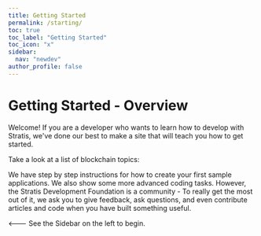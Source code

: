 ```yaml
---
title: Getting Started
permalink: /starting/
toc: true
toc_label: "Getting Started"
toc_icon: "x"
sidebar:
  nav: "newdev"
author_profile: false
---
```

# Getting Started - Overview

Welcome! If you are a developer who wants to learn how to develop with Stratis, we've done our best to make a site that will teach you how to get started.

Take a look at a list of blockchain topics: 


We have step by step instructions for how to create your first sample applications. We also show some more advanced coding tasks. However, the Stratis Development Foundation is a community - To really get the most out of it, we ask you to give feedback, ask questions, and even contribute articles and code when you have built something useful.

<--- See the Sidebar on the left to begin.